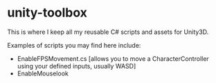 # unity-toolbox

This is where I keep all my reusable C# scripts and assets for Unity3D.

Examples of scripts you may find here include:
* EnableFPSMovement.cs [allows you to move a CharacterController using your defined inputs, usually WASD]
* EnableMouselook
